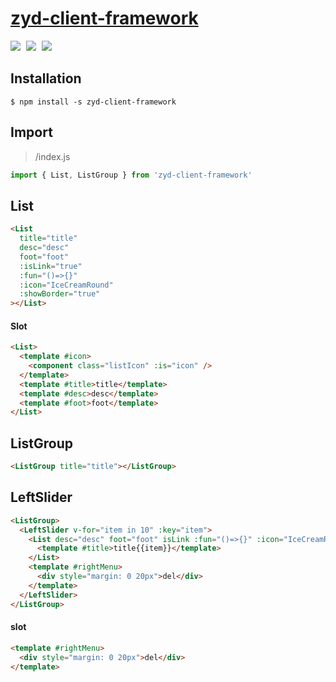 # [zyd-client-framework](https://github.com/hfzhae/zyd-client-framework)
<p>
  <a href="https://github.com/hfzhae/zyd-client-framework/blob/master/LICENSE"><img style="margin-right:5px;" src="https://img.shields.io/badge/license-MIT-grren.svg"></a>
  <img style="margin-right:5px;" src="https://img.shields.io/badge/vue-v3-blue.svg">
  <img style="margin-right:5px;" src="https://img.shields.io/badge/element-plus-orange.svg">
</p>

## Installation
```
$ npm install -s zyd-client-framework
```

## Import
>/index.js
```js
import { List, ListGroup } from 'zyd-client-framework'
```

## List
```html
<List
  title="title"
  desc="desc"
  foot="foot"
  :isLink="true"
  :fun="()=>{}"
  :icon="IceCreamRound"
  :showBorder="true"
></List>
```

#### Slot
```html
<List>
  <template #icon>
    <component class="listIcon" :is="icon" />
  </template>
  <template #title>title</template>
  <template #desc>desc</template>
  <template #foot>foot</template>
</List>
```

## ListGroup
```html
<ListGroup title="title"></ListGroup>
```

## LeftSlider
```html
<ListGroup>
  <LeftSlider v-for="item in 10" :key="item">
    <List desc="desc" foot="foot" isLink :fun="()=>{}" :icon="IceCreamRound">
      <template #title>title{{item}}</template>
    </List>
    <template #rightMenu>
      <div style="margin: 0 20px">del</div>
    </template>
  </LeftSlider>
</ListGroup>
```
#### slot
```html
<template #rightMenu>
  <div style="margin: 0 20px">del</div>
</template>
```